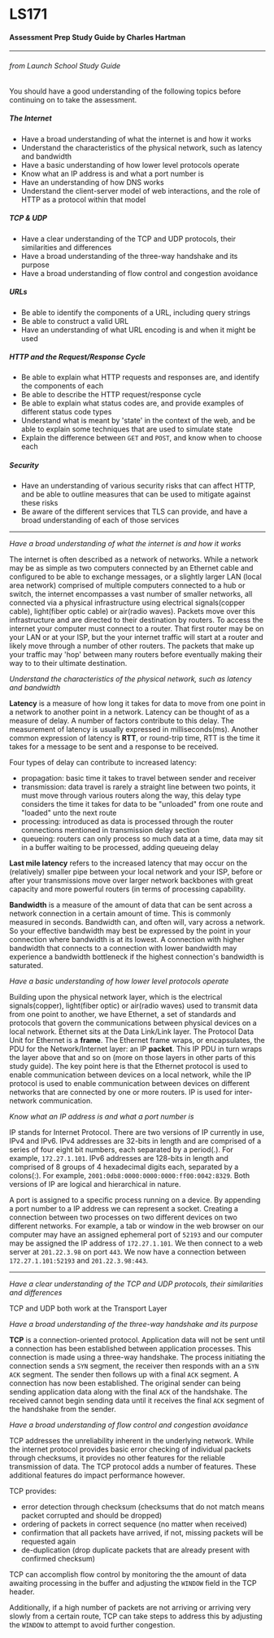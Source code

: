 # LS171
#### Assessment Prep Study Guide by Charles Hartman

---

###### from Launch School Study Guide

You should have a good understanding of the following topics before continuing on to take the assessment.

##### The Internet

-   Have a broad understanding of what the internet is and how it works
-   Understand the characteristics of the physical network, such as latency and bandwidth
-   Have a basic understanding of how lower level protocols operate
-   Know what an IP address is and what a port number is
-   Have an understanding of how DNS works
-   Understand the client-server model of web interactions, and the role of HTTP as a protocol within that model

##### TCP & UDP

-   Have a clear understanding of the TCP and UDP protocols, their similarities and differences
-   Have a broad understanding of the three-way handshake and its purpose
-   Have a broad understanding of flow control and congestion avoidance

##### URLs

-   Be able to identify the components of a URL, including query strings
-   Be able to construct a valid URL
-   Have an understanding of what URL encoding is and when it might be used

##### HTTP and the Request/Response Cycle

-   Be able to explain what HTTP requests and responses are, and identify the components of each
-   Be able to describe the HTTP request/response cycle
-   Be able to explain what status codes are, and provide examples of different status code types
-   Understand what is meant by 'state' in the context of the web, and be able to explain some techniques that are used to simulate state
-   Explain the difference between `GET` and `POST`, and know when to choose each

##### Security

-   Have an understanding of various security risks that can affect HTTP, and be able to outline measures that can be used to mitigate against these risks
-   Be aware of the different services that TLS can provide, and have a broad understanding of each of those services

---

*Have a broad understanding of what the internet is and how it works*

The internet is often described as a network of networks. While a network may be as simple as two computers connected by an Ethernet cable and configured to be able to exchange messages, or a slightly larger LAN (local area network) comprised of multiple computers connected to a hub or switch, the internet encompasses a vast number of smaller networks, all connected via a physical infrastructure using electrical signals(copper cable), light(fiber optic cable) or air(radio waves). Packets move over this infrastructure and are directed to their destination by routers. To access the internet your computer must connect to a router. That first router may be on your LAN or at your ISP, but the your internet traffic will start at a router and likely move through a number of other routers. The packets that make up your traffic may 'hop' between many routers before eventually making their way to to their ultimate destination.

*Understand the characteristics of the physical network, such as latency and bandwidth*

**Latency** is a measure of how long it takes for data to move from one point in a network to another point in a network. Latency can be thought of as a measure of delay. A number of factors contribute to this delay. The measurement of latency is usually expressed in milliseconds(ms). Another common expression of latency is **RTT**, or round-trip time, RTT is the time it takes for a message to be sent and a response to be received.

Four types of delay can contribute to increased latency:
- propagation: basic time it takes to travel between sender and receiver
- transmission: data travel is rarely a straight line between two points, it must move through various routers along the way, this delay type considers the time it takes for data to be "unloaded" from one route and "loaded" unto the next route
- processing: introduced as data is processed through the router connections mentioned in transmission delay section
- queueing: routers can only process so much data at a time, data may sit in a buffer waiting to be processed, adding queueing delay

**Last mile latency** refers to the increased latency that may occur on the (relatively) smaller pipe between your local network and your ISP, before or after your transmissions move over larger network backbones with great capacity and more powerful routers (in terms of processing capability.

**Bandwidth** is a measure of the amount of data that can be sent across a network connection in a certain amount of time. This is commonly measured in seconds. Bandwidth can, and often will, vary across a network. So your effective bandwidth may best be expressed by the point in your connection where bandwidth is at its lowest. A connection with higher bandwidth that connects to a connection with lower bandwidth may experience a bandwidth bottleneck if the highest connection's bandwidth is saturated.

*Have a basic understanding of how lower level protocols operate*

Building upon the physical network layer, which is the electrical signals(copper), light(fiber optic) or air(radio waves) used to transmit data from one point to another, we have Ethernet, a set of standards and protocols that govern the communications between physical devices on a local network. Ethernet sits at the Data Link/Link layer. The Protocol Data Unit for Ethernet is a **frame**. The Ethernet frame wraps, or encapsulates, the PDU for the Network/Internet layer: an IP **packet**. This IP PDU in turn wraps the layer above that and so on (more on those layers in other parts of this study guide). The key point here is that the Ethernet protocol is used to enable communication between devices on a local network, while the IP protocol is used to enable communication between devices on different networks that are connected by one or more routers. IP is used for inter-network communication. 

*Know what an IP address is and what a port number is*

IP stands for Internet Protocol. There are two versions of IP currently in use, IPv4 and IPv6. IPv4 addresses are 32-bits in length and are comprised of a series of four eight bit numbers, each separated by a period(.). For example, `172.27.1.101`. IPv6 addresses are 128-bits in length and comprised of 8 groups of 4 hexadecimal digits each, separated by a colons(:). For example, `2001:0db8:0000:0000:0000:ff00:0042:8329`. Both versions of IP are logical and hierarchical in nature.

A port is assigned to a specific process running on a device. By appending a port number to a IP address we can represent a socket. Creating a connection between two processes on two different devices on two different networks. For example, a tab or window in the web browser on our computer may have an assigned ephemeral port of `52193` and our computer may be assigned the IP address of `172.27.1.101`. We then connect to a web server at `201.22.3.98` on port `443`. We now have a connection between `172.27.1.101:52193` and `201.22.3.98:443`.

---

*Have a clear understanding of the TCP and UDP protocols, their similarities and differences*

TCP and UDP both work at the Transport Layer

*Have a broad understanding of the three-way handshake and its purpose*

**TCP** is a connection-oriented protocol. Application data will not be sent until a connection has been established between application processes. This connection is made using a three-way handshake. The process initiating the connection sends a `SYN` segment, the receiver then responds with an a `SYN ACK` segment. The sender then follows up with a final `ACK` segment. A connection has now been established. The original sender can being sending application data along with the final `ACK` of the handshake. The received cannot begin sending data until it receives the final `ACK` segment of the handshake from the sender.

*Have a broad understanding of flow control and congestion avoidance*

TCP addresses the unreliability inherent in the underlying network. While the internet protocol provides basic error checking of individual packets through checksums, it provides no other features for the reliable transmission of data. The TCP protocol adds a number of features. These additional features do impact performance however. 

TCP provides:
- error detection through checksum (checksums that do not match means packet corrupted and should be dropped)
- ordering of packets in correct sequence (no matter when received)
- confirmation that all packets have arrived, if not, missing packets will be requested again
- de-duplication (drop duplicate packets that are already present with confirmed checksum)

TCP can accomplish flow control by monitoring the the amount of data awaiting processing in the buffer and adjusting the `WINDOW` field in the TCP header.

Additionally, if a high number of packets are not arriving or arriving very slowly from a certain route, TCP can take steps to address this by adjusting the `WINDOW` to attempt to avoid further congestion.

